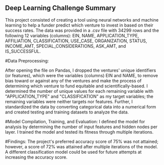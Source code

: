 ## Deep Learning Challenge Summary

This project consisted of creating a tool using neural networks and machine learning to help a funder predict which venture to invest in based on their success rates. The data was provided in a .csv file with 34299 rows and the following 12 variables (columns): EIN, NAME, APPLICATION_TYPE, AFFILIATION, CLASSIFICATION, USE_CASE, ORGANIZATION, STATUS, INCOME_AMT, SPECIAL_CONSIDERATIONS, ASK_AMT, and IS_SUCCESSFUL.

#Data Preprocessing:

After opening the file on Pandas, I dropped the ventures' unique identifiers (or features), which were the variables (columns) EIN and NAME, to remove bias toward or against any of the ventures and make the process of determining which venture to fund equitable and scientifically-based.
I determined the number of unique values for each remaining variable with "APPLICATION_TYPE" and "CLASSIFICATION" as my target variables; the remaining variables were neither targets nor features. Further, I standardized the data by converting categorical data into a numerical form and created testing and training datasets to analyze the data.

#Model Compilation, Training, and Evaluation:
I defined the model for analysis by determining the number of input features and hidden nodes per layer. I trained the model and tested its fitness through multiple iterations.  

#Findings:
The project's preferred accuracy score of 75% was not attained; however, a score of 72% was attained after multiple iterations of the model. A different classification model could be used for future attempts at increasing the accuracy score. 
